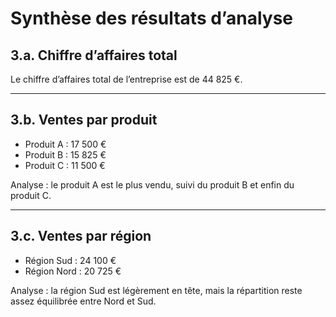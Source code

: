 # Synthèse des résultats d’analyse

## 3.a. Chiffre d’affaires total
Le chiffre d’affaires total de l’entreprise est de 44 825 €.

---

## 3.b. Ventes par produit
- Produit A : 17 500 €
- Produit B : 15 825 €
- Produit C : 11 500 €

Analyse : le produit A est le plus vendu, suivi du produit B et enfin du produit C.

---

## 3.c. Ventes par région
- Région Sud : 24 100 €
- Région Nord : 20 725 €

Analyse : la région Sud est légèrement en tête, mais la répartition reste assez équilibrée entre Nord et Sud.
